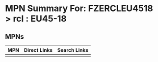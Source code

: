 



# MPN Summary For: FZERCLEU4518 > rcl : EU45-18

## MPNs
  

|MPN|Direct Links|Search Links|
| :--- | :--- | :--- |
||||
